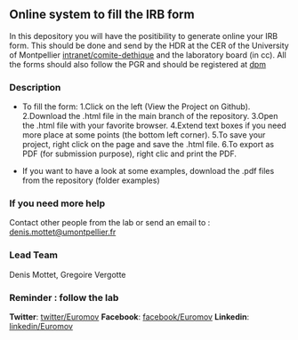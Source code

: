 ## Online system to fill the IRB form

In this depository you will have the positibility to generate online your IRB form. This should be done and send by the HDR at the CER of the University of Montpellier [intranet/comite-dethique](https://cas.umontpellier.fr/cas/login?service=https://intranet.umontpellier.fr/comite-dethique-de-la-recherche/) and the laboratory board (in cc). All the forms should also follow the PGR and should be registered at [dpm](https://dmp.opidor.fr)

### Description

- To fill the form:
1.Click on the left (View the Project on Github).
2.Download the .html file in the main branch of the repository. 
3.Open the .html file with your favorite browser.
4.Extend text boxes if you need more place at some points (the bottom left corner).
5.To save your project, right click on the page and save the .html file. 
6.To export as PDF (for submission purpose), right clic and print the PDF.

- If you want to have a look at some examples, download the .pdf files from the repository (folder examples)

### If you need more help
Contact other people from the lab or send an email to : denis.mottet@umontpellier.fr

### Lead Team
Denis Mottet, Gregoire Vergotte

### Reminder : follow the lab

**Twitter**: [twitter/Euromov](https://twitter.com/EuroMov)
**Facebook**: [facebook/Euromov](https://www.facebook.com/EuroMov)
**Linkedin**: [linkedin/Euromov](https://www.linkedin.com/company/euromov-digital-health-in-motion/)





<!---
## Welcome to GitHub webpages

You can use the [editor on GitHub](https://github.com/smonterohdz/smonterohdz.github.io/edit/main/index.md) to maintain and preview the content for your website in Markdown files.


### Markdown

Markdown is a lightweight and easy-to-use syntax for styling your writing. It includes conventions for

```markdown
Syntax highlighted code block

# Header 1
## Header 2
### Header 3

- Bulleted
- List

1. Numbered
2. List

**Bold** and _Italic_ and `Code` text

[Link](url) and ![Image](src)
```

For more details see [Basic writing and formatting syntax](https://docs.github.com/en/github/writing-on-github/getting-started-with-writing-and-formatting-on-github/basic-writing-and-formatting-syntax).

### Jekyll Themes

Your Pages site will use the layout and styles from the Jekyll theme you have selected in your [repository settings](https://github.com/smonterohdz/smonterohdz.github.io/settings/pages). The name of this theme is saved in the Jekyll `_config.yml` configuration file.

### Support or Contact

Having trouble with Pages? Check out our [documentation](https://docs.github.com/categories/github-pages-basics/) or [contact support](https://support.github.com/contact) and we’ll help you sort it out.
-->

